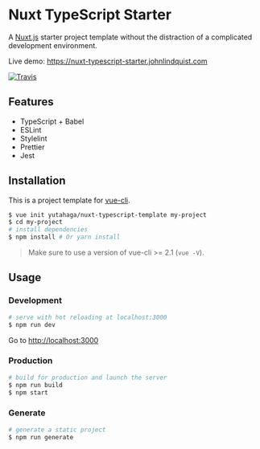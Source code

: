 # Nuxt TypeScript Starter

A [Nuxt.js](https://github.com/nuxt/nuxt.js) starter project template without the distraction of a complicated development environment.

Live demo: https://nuxt-typescript-starter.johnlindquist.com

[![Travis](https://img.shields.io/travis/yutahaga/nuxt-typescript-template/master.svg)](https://travis-ci.org/yutahaga/nuxt-typescript-template)

## Features
* TypeScript + Babel
* ESLint
* Stylelint
* Prettier
* Jest

## Installation

This is a project template for [vue-cli](https://github.com/vuejs/vue-cli).

``` bash
$ vue init yutahaga/nuxt-typescript-template my-project
$ cd my-project
# install dependencies
$ npm install # Or yarn install
```

> Make sure to use a version of vue-cli >= 2.1 (`vue -V`).

## Usage

### Development

``` bash
# serve with hot reloading at localhost:3000
$ npm run dev
```

Go to [http://localhost:3000](http://localhost:3000)

### Production

``` bash
# build for production and launch the server
$ npm run build
$ npm start
```

### Generate

``` bash
# generate a static project
$ npm run generate
```
